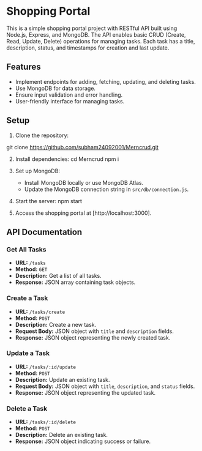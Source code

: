 # Shopping Portal

This is a simple shopping portal project with RESTful API built using Node.js, Express, and MongoDB. The API enables basic CRUD (Create, Read, Update, Delete) operations for managing tasks. Each task has a title, description, status, and timestamps for creation and last update.

## Features

- Implement endpoints for adding, fetching, updating, and deleting tasks.
- Use MongoDB for data storage.
- Ensure input validation and error handling.
- User-friendly interface for managing tasks.

## Setup

1. Clone the repository:

git clone https://github.com/subham24092001/Merncrud.git
 
2. Install dependencies:
cd Merncrud
npm i

3. Set up MongoDB:
   - Install MongoDB locally or use MongoDB Atlas.
   - Update the MongoDB connection string in `src/db/connection.js`.

4. Start the server:
npm start

5. Access the shopping portal at [http://localhost:3000].



## API Documentation

### Get All Tasks

- **URL:** `/tasks`
- **Method:** `GET`
- **Description:** Get a list of all tasks.
- **Response:** JSON array containing task objects.

### Create a Task

- **URL:** `/tasks/create`
- **Method:** `POST`
- **Description:** Create a new task.
- **Request Body:** JSON object with `title` and `description` fields.
- **Response:** JSON object representing the newly created task.

### Update a Task

- **URL:** `/tasks/:id/update`
- **Method:** `POST`
- **Description:** Update an existing task.
- **Request Body:** JSON object with `title`, `description`, and `status` fields.
- **Response:** JSON object representing the updated task.

### Delete a Task

- **URL:** `/tasks/:id/delete`
- **Method:** `POST`
- **Description:** Delete an existing task.
- **Response:** JSON object indicating success or failure.




